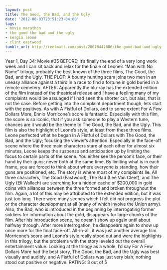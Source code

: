 ```yaml
---
layout: post
title: The Good, the Bad, and the Ugly
date: '2012-08-03T23:51:23-04:00'
tags:
- movie marathon
- the good the bad and the ugly
- sergio leone
- clint eastwood
tumblr_url: http://reelmatt.com/post/28676442686/the-good-bad-and-ugly
---
```

Year 1, Day 34: Movie #35
BEFORE: It’s finally the end of a very long work week and I can sit back and relax for the finale of Leone’s “Man with No Name” trilogy, probably the best known of the three films, The Good, the Bad, and the Ugly.
THE PLOT: A bounty hunting scam joins two men in an uneasy alliance against a third in a race to find a fortune in gold buried in a remote cemetery.
AFTER: Apparently the blu-ray has the extended edition of the film instead of the theatrical release and I have a feeling many of my complaints would be assuaged if I had seen the shorter cut, but alas, that is not the case.
Before getting into the complaint department though, lets start with the positives. As with A Fistful of Dollars, and to some extent For A Few Dollars More, Ennio Morricone’s score is fantastic. Especially with this film, the score is so iconic, that if you ask someone to play a Western tune, chances are it would be the theme to The Good, the Bad, and the Ugly. This film is also the highlight of Leone’s style, at least from these three films. Leone perfected what he began in A Fistful of Dollars with The Good, the Bad, and the Ugly; focusing the viewer’s attention. Especially in the face-off scene where the three main characters stare at each other for almost six minutes, Leone keeps the suspense and anticipation up by limiting the focus to certain parts of the scene. You either see the person’s face, or their hand by their guns; never both at the same time. By limiting what is in each frame, you are forced to think about where everyone is standing, how their guns are positioned, etc.
The story is where most of my complaints lie. All three characters, The Good (Eastwood), The Bad (Lee Van Cleef), and The Ugly (Eli Wallach) are searching for a hidden cache of $200,000 in gold coins with alliances between the three formed and broken throughout the film. Again, a lot of this may be attributed to the extended edition, but it was just too long. There were many scenes which I felt did not progress the plot or the character development at all (many of which involve the Union army). Also, the Bad, who is introduced in the beginning by interrogating former soldiers for information about the gold, disappears for large chunks of the film. After his introduction scene, he doesn’t show up again until about halfway through. After more interrogation, he disappears again to show up once more for the final face-off.
All-in-all, it was just another average film. Morricone’s score and Leone’s style really stood out and were the highlights in this trilogy, but the problems with the story leveled out the overall entertainment value. Looking at the trilogy as a whole, I’d say For A Few Dollars More had the best story, The Good, the Bad, and the Ugly was best visually and audibly, and A Fistful of Dollars was just very blah; nothing stood out positive or negative.
RATING: 3 out of 5
